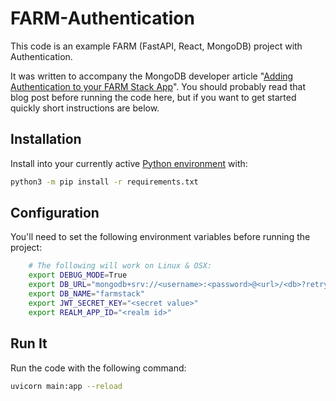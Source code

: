 # FARM-Authentication

This code is an example FARM (FastAPI, React, MongoDB) project with Authentication.

It was written to accompany the MongoDB developer article "[Adding Authentication to your FARM Stack App](https://developer.mongodb.com/how-to/FARM-Stack-Authentication)". You should probably read that blog post before running the code here, but if you want to get started quickly short instructions are below.

## Installation

Install into your currently active [Python environment](https://docs.python.org/3/tutorial/venv.html) with:

```bash
python3 -m pip install -r requirements.txt
```

## Configuration

You'll need to set the following environment variables before running the project:

```bash
    # The following will work on Linux & OSX:
    export DEBUG_MODE=True
    export DB_URL="mongodb+srv://<username>:<password>@<url>/<db>?retryWrites=true&w=majority"
    export DB_NAME="farmstack"
    export JWT_SECRET_KEY="<secret value>"
    export REALM_APP_ID="<realm id>"
```

## Run It

Run the code with the following command:

```bash
uvicorn main:app --reload
```